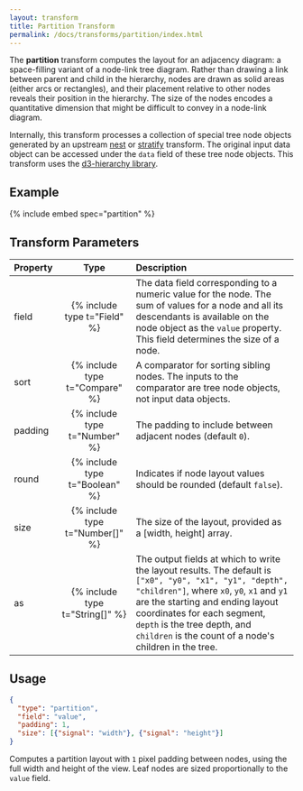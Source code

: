 ```yaml
---
layout: transform
title: Partition Transform
permalink: /docs/transforms/partition/index.html
---
```


The **partition** transform computes the layout for an adjacency diagram: a space-filling variant of a node-link tree diagram. Rather than drawing a link between parent and child in the hierarchy, nodes are drawn as solid areas (either arcs or rectangles), and their placement relative to other nodes reveals their position in the hierarchy. The size of the nodes encodes a quantitative dimension that might be difficult to convey in a node-link diagram.

Internally, this transform processes a collection of special tree node objects generated by an upstream [nest](../nest) or [stratify](../stratify) transform. The original input data object can be accessed under the `data` field of these tree node objects. This transform uses the [d3-hierarchy library](https://github.com/d3/d3-hierarchy).

## Example

{% include embed spec="partition" %}

## Transform Parameters

| Property            | Type                           | Description   |
| :------------------ | :----------------------------: | :------------ |
| field               | {% include type t="Field" %}   | The data field corresponding to a numeric value for the node. The sum of values for a node and all its descendants is available on the node object as the `value` property. This field determines the size of a node.|
| sort                | {% include type t="Compare" %} | A comparator for sorting sibling nodes. The inputs to the comparator are tree node objects, not input data objects.|
| padding             | {% include type t="Number" %}  | The padding to include between adjacent nodes (default `0`).|
| round               | {% include type t="Boolean" %} | Indicates if node layout values should be rounded (default `false`).|
| size                | {% include type t="Number[]" %}| The size of the layout, provided as a [width, height] array.|
| as                  | {% include type t="String[]" %}| The output fields at which to write the layout results. The default is `["x0", "y0", "x1", "y1", "depth", "children"]`, where `x0`, `y0`, `x1` and `y1` are the starting and ending layout coordinates for each segment, `depth` is the tree depth, and `children` is the count of a node's children in the tree.|

## Usage

```json
{
  "type": "partition",
  "field": "value",
  "padding": 1,
  "size": [{"signal": "width"}, {"signal": "height"}]
}
```

Computes a partition layout with `1` pixel padding between nodes, using the full width and height of the view. Leaf nodes are sized proportionally to the `value` field.

